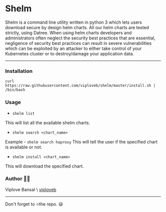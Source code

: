 # Shelm

Shelm is a command line utility written in python 3 which lets users download secure by design helm charts. All our helm charts are tested strictly, using Datree.
When using helm charts developers and administrators often neglect the security best practices that are essential, negligence of security best practices can result in severe vulnerabilities which can be exploited by an attacker to either take control of your Kubernetes cluster or to destroy/damage your application data.

---

### Installation
`curl https://raw.githubusercontent.com/viploveb/shelm/master/install.sh | /bin/bash`

 ### Usage 
 
 - `shelm list`
 
 This will list all the available shelm charts.
 
 - `shelm search <chart_name>`
 
 Example - `shelm search haproxy` This will tell the user if the specified chart is available or not.
 
 - `shelm install <chart_name>`

This will download the specified chart.

### Author 👨‍💻
Viplove Bansal \\ [viploveb](https://github.com/viploveb)

---
Don't forget to ⭐the repo. 😃
